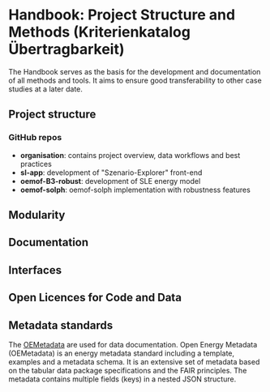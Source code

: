 # Handbook: Project Structure and Methods (Kriterienkatalog Übertragbarkeit)

The Handbook serves as the basis for the development and documentation of all methods and tools.
It aims to ensure good transferability to other case studies at a later date. 

## Project structure

### GitHub repos

* **organisation**: contains project overview, data workflows and best practices
* **sl-app**: development of "Szenario-Explorer" front-end
* **oemof-B3-robust**: development of SLE energy model
* **oemof-solph**: oemof-solph implementation with robustness features

## Modularity 

## Documentation 

## Interfaces 



## Open Licences for Code and Data



## Metadata standards

The [OEMetadata](https://github.com/OpenEnergyPlatform/oemetadata) are used for data documentation. Open Energy Metadata (OEMetadata) is an energy metadata standard including a template, examples and a metadata schema. It is an extensive set of metadata based on the tabular data package specifications and the FAIR principles. The metadata contains multiple fields (keys) in a nested JSON structure.
